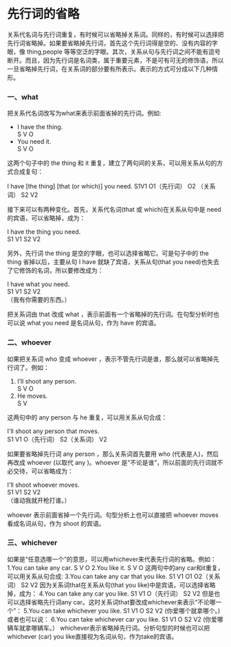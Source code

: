 # 先行词的省略

关系代名词与先行词重复，有时候可以省略掉关系词。同样的，有时候可以选择把先行词省略掉。如果要省略掉先行词，首先这个先行词得是空的、没有内容的字眼，像 thing,people 等等空泛的字眼。其次，关系从句与先行词之间不能有逗号断开。而且，因为先行词是名词类，属于重要元素，不是可有可无的修饰语，所以一旦省略掉先行词，在关系词的部分要有所表示。表示的方式可分成以下几种情形。  

### 一、what


把关系代名词改写为what来表示前面省掉的先行词。例如:  
>  
- I have the thing.  
S V O  
- You need it.  
S V O  

这两个句子中的 the thing 和 it 重复，建立了两句间的关系，可以用关系从句的方式合成复句：  
>  
I have [the thing] [that (or which)] you need.
S1V1 O1（先行词） O2 （关系词） S2 V2  

接下来可以有两种变化。首先，关系代名词(that 或 which)在关系从句中是 need 的宾语，可以省略掉，成为：  
>  
I have the thing you need.  
S1 V1 S2 V2  

另外，先行词 the thing 是空的字眼，也可以选择省略它。可是句子中的 the thing 省掉以后，主要从句 I have 就缺了宾语，关系从句(that you need)也失去了它修饰的名词，所以要修改成为：  
>  
I have what you need.  
S1 V1 S2 V2  
（我有你需要的东西。）  

把关系词由 that 改成 what ，表示前面有一个省略掉的先行词。在句型分析时也可以说 what you need 是名词从句，作为 have 的宾语。

### 二、whoever


如果把关系词 who 变成 whoever ，表示不管先行词是谁，那么就可以省略掉先行词了。例如：  
>  
1. I’ll shoot any person.  
S V O  
2. He moves.  
S V  

这两句中的 any person 与 he 重复，可以用关系从句合成：  
>  
I'll shoot any person that moves.  
S1 V1 O（先行词） S2（关系词） V2  

如果要省略掉先行词 any person ，那么关系词首先要用 who (代表是人)，然后再改成 whoever (以取代 any )。whoever 是“不论是谁”，所以前面的先行词就不必交待，可以省略成为：  
>  
I'll shoot whoever moves.  
S1 V1 S2 V2  
（谁动我就开枪打谁。）  

whoever 表示前面省掉一个先行词。句型分析上也可以直接把 whoever moves 看成名词从句，作为 shoot 的宾语。

### 三、whichever


如果是“任意选哪一个”的意思，可以用whichever来代表先行词的省略。例如：
1.You can take any car.
S V O
2.You like it.
S V O
这两句中的any car和it重复，可以用关系从句合成:
3.You can take any car that you like.
S1 V1 O1 O2（关系词） S2 V2
因为关系词that在关系从句(that you like)中是宾语，可以选择省略掉，成为：
4.You can take any car you like.
S1 V1 O（先行词） S2 V2
但是也可以选择省略先行词any car。这时关系词that要改成whichever来表示“不论哪一个”：
5.You can take whichever you like.
S1 V1 O S2 V2
(你爱哪个就拿哪个。)
或者也可以说：
6.You can take whichever car you like.
S1 V1 O S2 V2
(你爱哪辆车就拿哪辆车。）
whichever表示省略掉先行词。分析句型的时候也可以把whichever (car) you like直接视为名词从句，作为take的宾语。